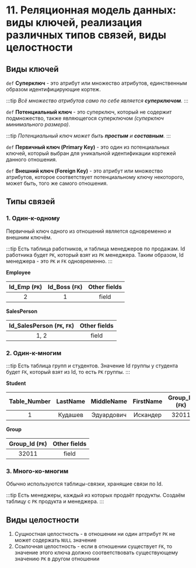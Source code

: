 # 11. Реляционная модель данных: виды ключей, реализация различных типов связей, виды целостности

## Виды ключей

`def` **Суперключ** - это атрибут или множество атрибутов, единственным образом идентифицирующие кортеж.

:::tip
_Всё множество атрибутов само по себе является **суперключом**._
:::

`def` **Потенциальный ключ** - это суперключ, который не содержит подмножество, также являющегося суперключом _(суперключ минимального размера)_.

:::tip
_Потенциальный ключ может быть **простым** и **составным**._
:::

`def` **Первичный ключ (Primary Key)** - это один из потенциальных ключей, который выбран для уникальной идентификации кортежей данного отношения.

`def` **Внешний ключ (Foreign Key)** - это атрибут или множество атрибутов, которое соответствует потенциальному ключу некоторого, может быть, того же самого отношения.

## Типы связей

### 1. Один-к-одному

Первичный ключ одного из отношений является одновременно и внешним ключём.

:::tip
Есть таблица работников, и таблица менеджеров по продажам. Id работника будет `PK`, который взят из `PK` менеджера. Таким образом, Id менеджера - это `PK` и `FK` одновременно.
:::

**Employee**

| Id_Emp (`PK`) | Id_Boss (`FK`) | Other fields |
| :-----------: |:--------------:| :-----------:|
|       2       |        1       |     field    |

**SalesPerson**

| Id_SalesPerson (`PK`, `FK`) | Other fields |
| :-------------------------: | :-----------:|
|           1, 2              |     field    |

### 2. Один-к-многим

:::tip
Есть таблица групп и студентов. Значение Id группы у студента будет `FK`, который взят из Id, то есть `PK` группы.
:::

**Student**

| Table_Number | LastName | MiddleName | FirstName | Group_Id (`FK`) |
| :----------: |:--------:| :---------:| :-------: | :-------------: |
|       1      |  Кудашев | Эдуардович |  Искандер |       32011     |

**Group**

| Group_Id (`PK`) |  Other fields |
| :-------------: | :-----------: |
|      32011      |      field    |

### 3. Много-ко-многим

Обычно используются таблицы-связки, хранящие связи по Id.

:::tip
Есть менеджеры, каждый из которых продаёт продукты. Создаём таблицу с `PK` продукта и менеджера.
:::

## Виды целостности

1. Сущностная целостность - в отношении ни один аттрибут `PK` не может содержать `NULL` значение
2. Ссылочная целостность - если в отношении существует `FK`, то значение этого ключа должно соответствовать существующему значению `PK` в другом отношении

